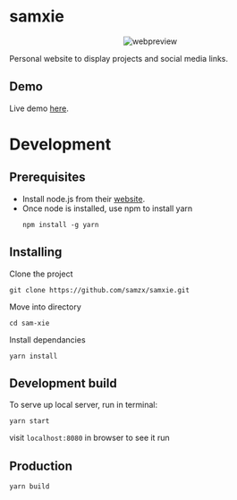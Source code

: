# samxie

<p align="center">
  <img src="https://res.cloudinary.com/xielabs/image/upload/v1542536660/samxie.png" alt="webpreview"/>
</p>

Personal website to display projects and social media links.

## Demo
Live demo [here](https://samxie.net/).

# Development

## Prerequisites

* Install node.js from their [website](https://nodejs.org/en/).
* Once node is installed, use npm to install yarn
    ```
    npm install -g yarn
    ```

## Installing

Clone the project
```
git clone https://github.com/samzx/samxie.git
```

Move into directory
```
cd sam-xie
```

Install dependancies
```
yarn install
```

## Development build

To serve up local server, run in terminal:
```
yarn start
```
visit `localhost:8080` in browser to see it run


## Production
```
yarn build
```
